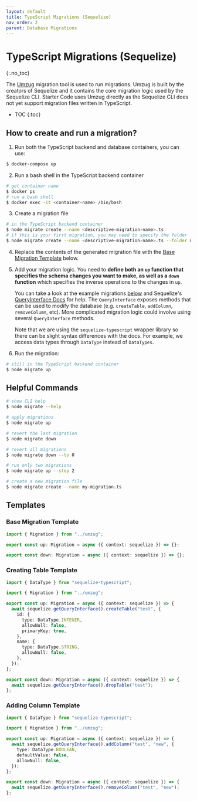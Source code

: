 ```yaml
---
layout: default
title: TypeScript Migrations (Sequelize)
nav_order: 2
parent: Database Migrations
---
```


# TypeScript Migrations (Sequelize)
{:.no_toc}

The [Umzug](https://github.com/sequelize/umzug) migration tool is used to run migrations. Umzug is built by the creators of Sequelize and it contains the core migration logic used by the Sequelize CLI. Starter Code uses Umzug directly as the Sequelize CLI does not yet support migration files written in TypeScript.

* TOC
{:toc}

## How to create and run a migration?

1. Run both the TypeScript backend and database containers, you can use:
```bash
$ docker-compose up
```

2. Run a bash shell in the TypeScript backend container
```bash
# get container name
$ docker ps
# run a bash shell
$ docker exec -it <container-name> /bin/bash
```

3. Create a migration file
```bash
# in the TypeScript backend container
$ node migrate create --name <descriptive-migration-name>.ts
# if this is your first migration, you may need to specify the folder
$ node migrate create --name <descriptive-migration-name>.ts --folder migrations
```

4. Replace the contents of the generated migration file with the [Base Migration Template](#base-migration-template) below.

5. Add your migration logic. You need to **define both an `up` function that specifies the schema changes you want to make, as well as a `down` function** which specifies the inverse operations to the changes in `up`.

    You can take a look at the example migrations [below](#templates) and Sequelize's [QueryInterface Docs](https://sequelize.org/master/manual/query-interface.html) for help. The `QueryInterface` exposes methods that can be used to modify the database (e.g. `createTable`, `addColumn`, `removeColumn`, etc). More complicated migration logic could involve using several `QueryInterface` methods.
    
    Note that we are using the `sequelize-typescript` wrapper library so there can be slight syntax differences with the docs. For example, we access data types through `DataType` instead of `DataTypes`.

6. Run the migration:
```bash
# still in the TypeScript backend container
$ node migrate up
```

## Helpful Commands
```bash
# show CLI help
$ node migrate --help

# apply migrations
$ node migrate up

# revert the last migration
$ node migrate down

# revert all migrations
$ node migrate down --to 0

# run only two migrations
$ node migrate up --step 2 

# create a new migration file
$ node migrate create --name my-migration.ts
```

## Templates

### Base Migration Template
```ts
import { Migration } from "../umzug";

export const up: Migration = async ({ context: sequelize }) => {};

export const down: Migration = async ({ context: sequelize }) => {};
```

### Creating Table Template
```ts
import { DataType } from "sequelize-typescript";

import { Migration } from "../umzug";

export const up: Migration = async ({ context: sequelize }) => {
  await sequelize.getQueryInterface().createTable("test", {
    id: {
      type: DataType.INTEGER,
      allowNull: false,
      primaryKey: true,
    },
    name: {
      type: DataType.STRING,
      allowNull: false,
    },
  });
};

export const down: Migration = async ({ context: sequelize }) => {
  await sequelize.getQueryInterface().dropTable("test");
};
```

### Adding Column Template
```ts
import { DataType } from "sequelize-typescript";

import { Migration } from "../umzug";

export const up: Migration = async ({ context: sequelize }) => {
  await sequelize.getQueryInterface().addColumn("test", "new", {
    type: DataType.BOOLEAN,
    defaultValue: false,
    allowNull: false,
  });
};

export const down: Migration = async ({ context: sequelize }) => {
  await sequelize.getQueryInterface().removeColumn("test", "new");
};
```
